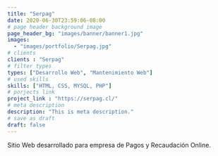 ```yaml
---
title: "Serpag"
date: 2020-06-30T23:59:06-08:00
# page header background image
page_header_bg: "images/banner/banner1.jpg"
images: 
  - "images/portfolio/Serpag.jpg"
# clients
clients : "Serpag"
# filter types
types: ["Desarrollo Web", "Mantenimiento Web"]
# used skills
skills: ["HTML, CSS, MYSQL, PHP"]
# porjects link
project_link : "https://serpag.cl/"
# meta description
description: "This is meta description."
# save as draft
draft: false
---
```

Sitio Web desarrollado para empresa de Pagos y Recaudación Online.